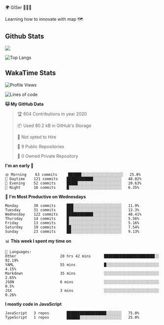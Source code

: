 🌍 GISer 👨🏻‍💻

Learning how to innovate with map 🗺

## Github Stats

![](https://github-readme-stats.vercel.app/api?username=lkcozy&show_icons=true&theme=tokyonight&hide_title=true)

![Top Langs](https://github-readme-stats.vercel.app/api/top-langs/?username=lkcozy&layout=compact&theme=tokyonight)

## WakaTime Stats

<!--START_SECTION:waka-->
![Profile Views](http://img.shields.io/badge/Profile%20Views-50-blue)

![Lines of code](https://img.shields.io/badge/From%20Hello%20World%20I've%20written-300620%20Lines%20of%20code-blue)

**🐱 My GitHub Data** 

> 🏆 604 Contributions in year 2020
 > 
> 📦 Used 80.2 kB in GitHub's Storage 
 > 
> 🚫 Not opted to Hire
 > 
> 📜 9 Public Repositories 
 > 
> 🔑 0 Owned Private Repository 
 > 
**I'm an early 🐤** 

```text
🌞 Morning    63 commits     ██████░░░░░░░░░░░░░░░░░░░   25.0% 
🌆 Daytime    121 commits    ████████████░░░░░░░░░░░░░   48.02% 
🌃 Evening    52 commits     █████░░░░░░░░░░░░░░░░░░░░   20.63% 
🌙 Night      16 commits     █░░░░░░░░░░░░░░░░░░░░░░░░   6.35%

```
📅 **I'm Most Productive on Wednesdays** 

```text
Monday       30 commits     ███░░░░░░░░░░░░░░░░░░░░░░   11.9% 
Tuesday      31 commits     ███░░░░░░░░░░░░░░░░░░░░░░   12.3% 
Wednesday    122 commits    ████████████░░░░░░░░░░░░░   48.41% 
Thursday     14 commits     █░░░░░░░░░░░░░░░░░░░░░░░░   5.56% 
Friday       13 commits     █░░░░░░░░░░░░░░░░░░░░░░░░   5.16% 
Saturday     19 commits     ██░░░░░░░░░░░░░░░░░░░░░░░   7.54% 
Sunday       23 commits     ██░░░░░░░░░░░░░░░░░░░░░░░   9.13%

```


📊 **This week I spent my time on** 

```text
💬 Languages: 
Other                    20 hrs 42 mins      ███████████████████████░░   92.19% 
YAML                     55 mins             █░░░░░░░░░░░░░░░░░░░░░░░░   4.15% 
Markdown                 35 mins             ░░░░░░░░░░░░░░░░░░░░░░░░░   2.65% 
JSON                     6 mins              ░░░░░░░░░░░░░░░░░░░░░░░░░   0.5% 
JSX                      3 mins              ░░░░░░░░░░░░░░░░░░░░░░░░░   0.26%

```

**I mostly code in JavaScript** 

```text
JavaScript   3 repos        ██████████████████░░░░░░░   75.0% 
TypeScript   1 repos        ██████░░░░░░░░░░░░░░░░░░░   25.0%

```



<!--END_SECTION:waka-->

